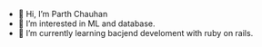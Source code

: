 - 👋 Hi, I’m Parth Chauhan
- 👀 I’m interested in ML and database.
- 🌱 I’m currently learning bacjend develoment with ruby on rails.

<!---
Parth9333/Parth9333 is a ✨ special ✨ repository because its `README.md` (this file) appears on your GitHub profile.
You can click the Preview link to take a look at your changes.
--->

